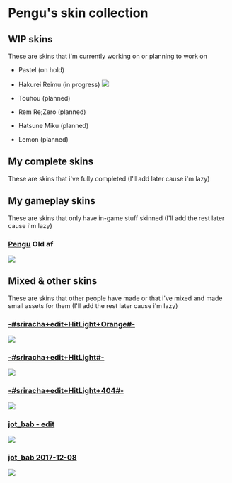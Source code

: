 # **Pengu's skin collection**

## WIP skins
These are skins that i'm currently working on or planning to work on
- Pastel (on hold)
- Hakurei Reimu (in progress)
![](https://user-images.githubusercontent.com/76111977/155980783-5ccc1a51-9c15-484c-9718-499b2fd5fcae.png)

- Touhou (planned)
- Rem Re;Zero (planned)
- Hatsune Miku (planned)
- Lemon (planned)

## My complete skins
These are skins that i've fully completed (I'll add later cause i'm lazy)

## My gameplay skins
These are skins that only have in-game stuff skinned (I'll add the rest later cause i'm lazy) 
### [**Pengu**](https://drive.google.com/u/0/uc?id=1yVlgopfOvTsD-PMhUtsjtfKi-a7fxJC8&export=download) Old af
![](https://user-images.githubusercontent.com/76111977/152647508-d074c329-001b-4269-8d3d-b54cfe2f44a9.png)

## Mixed & other skins
These are skins that other people have made or that i've mixed and made small assets for them (I'll add the rest later cause i'm lazy)
### [-#sriracha+edit+HitLight+Orange#-](https://drive.google.com/u/0/uc?id=1UPqUVCHKLzRl53fLmvIPnrHv9Sfvwh1C&export=download)
![](https://user-images.githubusercontent.com/76111977/157769618-6796dc6a-b0c9-407d-9cb6-ce83e662047d.png)

### [-#sriracha+edit+HitLight#-](https://drive.google.com/u/0/uc?id=1f2v4mN2JJS6ObkwnuVcWKLd-N5BpHIm8&export=download)
![](https://user-images.githubusercontent.com/76111977/157287497-d641a5bf-b4e8-44d0-b5aa-2ca656dc24b7.png)

### [**-#sriracha+edit+HitLight+404#-**](https://drive.google.com/u/0/uc?id=1NRAUsVSLtTr0qIFlqEvc79dqaVVCm3Qw&export=download)
![](https://user-images.githubusercontent.com/76111977/157287437-a21123af-fa5f-4805-b2c3-ba06bed18401.png)

### [**jot_bab - edit**](https://drive.google.com/u/0/uc?export=download&confirm=-UD9&id=1cyM3STiL_zw95Raskcdv52zrmItQ-lQY)
![](https://user-images.githubusercontent.com/76111977/148859844-8d54b1b5-ae97-47e8-824d-8068936ada11.png)

### [**jot_bab 2017-12-08**](https://circle-people.com/wp-content/Skins/Jot_bab/jot_bab%202017-12-08.osk)
![](https://user-images.githubusercontent.com/76111977/148711678-f679029e-ac27-4060-8041-fcf7f7dda4ec.png)

